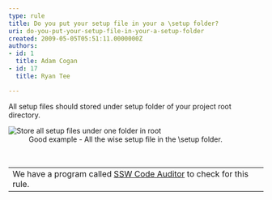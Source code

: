 ```yaml
---
type: rule
title: Do you put your setup file in your a \setup folder?
uri: do-you-put-your-setup-file-in-your-a-setup-folder
created: 2009-05-05T05:51:11.0000000Z
authors:
- id: 1
  title: Adam Cogan
- id: 17
  title: Ryan Tee

---
```




<span class='intro'> All setup files should stored under setup folder of your project root directory. 
 </span>


  <dl class="goodImage">
    <dt><img style="border-bottom&#58;0px solid;border-left&#58;0px solid;border-top&#58;0px solid;border-right&#58;0px solid;" border="0" alt="Store all setup files under one folder in root" src="/PublishingImages/SetupFileGood.gif" /> </dt>
    <dd>Good example - All the wise setup file in the \setup folder. </dd>
</dl>
<p>&#160;</p>
<table id="table30" class="clsSSWProductTable" cellspacing="2" summary="Code Auditor" cellpadding="2">
    <tbody>
        <tr>
            <td>We have a program called <a href="http&#58;//www.ssw.com.au/ssw/CodeAuditor/Default.aspx">SSW Code Auditor</a> to check for this rule. </td>
        </tr>
    </tbody>
</table>




